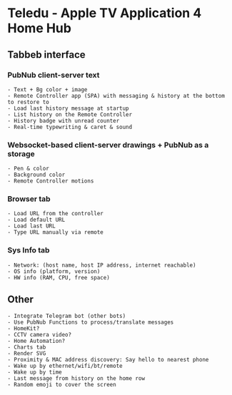 Teledu - Apple TV Application 4 Home Hub
================================

Tabbeb interface
--------------------

### PubNub client-server text
    - Text + Bg color + image
    - Remote Controller app (SPA) with messaging & history at the bottom to restore to
    - Load last history message at startup
    - List history on the Remote Controller
    - History badge with unread counter
    - Real-time typewriting & caret & sound

### Websocket-based client-server drawings + PubNub as a storage
    - Pen & color
    - Background color
    - Remote Controller motions

### Browser tab
    - Load URL from the controller
    - Load default URL
    - Load last URL
    - Type URL manually via remote
    
### Sys Info tab
    - Network: (host name, host IP address, internet reachable)
    - OS info (platform, version)
    - HW info (RAM, CPU, free space)

Other
-------
    - Integrate Telegram bot (other bots)
    - Use PubNub Functions to process/translate messages
    - HomeKit?
    - CCTV camera video?
    - Home Automation?
    - Charts tab
    - Render SVG
    - Proximity & MAC address discovery: Say hello to nearest phone
    - Wake up by ethernet/wifi/bt/remote
    - Wake up by time
    - Last message from history on the home row
    - Random emoji to cover the screen
 
